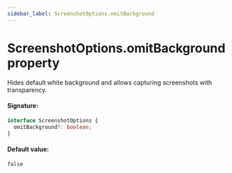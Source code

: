```yaml
---
sidebar_label: ScreenshotOptions.omitBackground
---
```


# ScreenshotOptions.omitBackground property

Hides default white background and allows capturing screenshots with transparency.

#### Signature:

```typescript
interface ScreenshotOptions {
  omitBackground?: boolean;
}
```

#### Default value:

`false`
